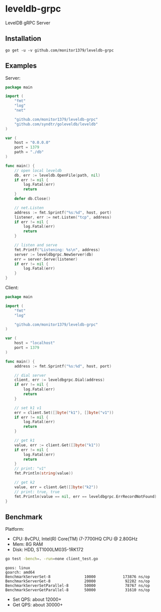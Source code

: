 # leveldb-grpc

LevelDB gRPC Server

## Installation

```
go get -u -v github.com/monitor1379/leveldb-grpc
```

## Examples

Server:
```go
package main

import (
	"fmt"
	"log"
	"net"

	"github.com/monitor1379/leveldb-grpc"
	"github.com/syndtr/goleveldb/leveldb"
)

var (
	host = "0.0.0.0"
	port = 1379
	path = "./db"
)

func main() {
	// open local leveldb
	db, err := leveldb.OpenFile(path, nil)
	if err != nil {
		log.Fatal(err)
		return
	}
	defer db.Close()

	// net.Listen
	address := fmt.Sprintf("%s:%d", host, port)
	listener, err := net.Listen("tcp", address)
	if err != nil {
		log.Fatal(err)
		return
	}

	// listen and serve
	fmt.Printf("Listening: %s\n", address)
	server := leveldbgrpc.NewServer(db)
	err = server.Serve(listener)
	if err != nil {
		log.Fatal(err)
	}
}

```


Client:
```go
package main

import (
	"fmt"
	"log"

	"github.com/monitor1379/leveldb-grpc"
)

var (
	host = "localhost"
	port = 1379
)

func main() {
	address := fmt.Sprintf("%s:%d", host, port)

	// dial server
	client, err := leveldbgrpc.Dial(address)
	if err != nil {
		log.Fatal(err)
		return
	}

	// set k1 v1
	err = client.Set([]byte("k1"), []byte("v1"))
	if err != nil {
		log.Fatal(err)
		return
	}

	// get k1
	value, err := client.Get([]byte("k1"))
	if err != nil {
		log.Fatal(err)
		return
	}
	// print: "v1"
	fmt.Println(string(value))

	// get k2
	value, err = client.Get([]byte("k2"))
	// print: true, true
	fmt.Println(value == nil, err == leveldbgrpc.ErrRecordNotFound)
}

```


## Benchmark

Platform:
- CPU: 8vCPU, Intel(R) Core(TM) i7-7700HQ CPU @ 2.80GHz
- Mem: 8G RAM
- Disk: HDD, ST1000LM035-1RK172



```bash
go test -bench=. -run=none client_test.go
```

```
goos: linux
goarch: amd64
BenchmarkServerSet-8               10000            173876 ns/op
BenchmarkServerGet-8               20000             92282 ns/op
BenchmarkServerSetParallel-8       50000             78767 ns/op
BenchmarkServerGetParallel-8       50000             31610 ns/op
```

- Set QPS: about 12000+
- Get QPS: about 30000+
